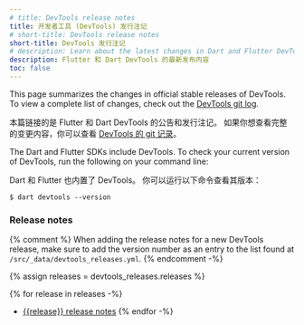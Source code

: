 ```yaml
---
# title: DevTools release notes
title: 开发者工具 (DevTools) 发行注记
# short-title: DevTools release notes
short-title: DevTools 发行注记
# description: Learn about the latest changes in Dart and Flutter DevTools.
description: Flutter 和 Dart DevTools 的最新发布内容
toc: false
---
```


This page summarizes the changes in official stable releases of DevTools.
To view a complete list of changes, check out the
[DevTools git log]({{site.repo.organization}}devtools/commits/master).

本篇链接的是 Flutter 和 Dart DevTools 的公告和发行注记。
如果你想查看完整的变更内容，你可以查看
[DevTools 的 git 记录]({{site.repo.organization}}devtools/commits/master)。

The Dart and Flutter SDKs include DevTools.
To check your current version of DevTools,
run the following on your command line:

Dart 和 Flutter 也内置了 DevTools。
你可以运行以下命令查看其版本：

```console
$ dart devtools --version
```

### Release notes

{% comment %}
When adding the release notes for a new DevTools release,
make sure to add the version number as an entry to the list
found at `/src/_data/devtools_releases.yml`.
{% endcomment -%}

{% assign releases = devtools_releases.releases %}

{% for release in releases -%}
* [{{release}} release notes](/tools/devtools/release-notes/release-notes-{{release}})
{% endfor -%}
